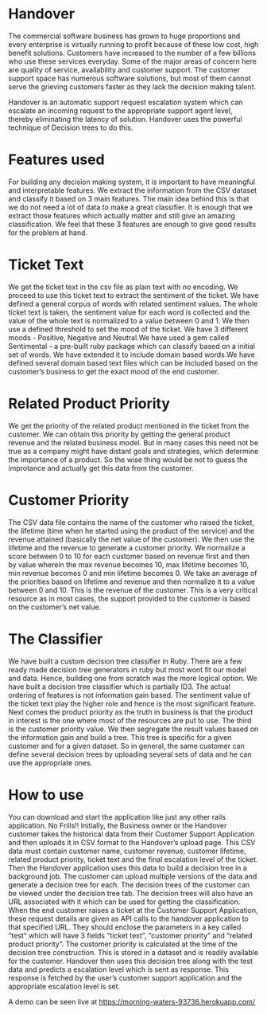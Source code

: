 # Handover

The commercial software business has grown to huge proportions and every enterprise is virtually running to profit because of these low cost, high benefit solutions. Customers have increased to the number of a few billions who use these services everyday. Some of the major areas of concern here are quality of service, availability and customer support. The customer support space has numerous software solutions, but most of them cannot serve the grieving customers faster as they lack the decision making talent. 

Handover is an automatic support request escalation system which can escalate an incoming request to the appropriate support agent level, thereby eliminating the latency of solution. Handover uses the powerful technique of Decision trees to do this.

# Features used

For building any decision making system, it is important to have meaningful and interpretable features. We extract the information from the CSV dataset and classify it based on 3 main features. The main idea behind this is that we do not need a lot of data to make a great classifier. It is enough that we extract those features which actually matter and still give an amazing classification. We feel that these 3 features are enough to give good results for the problem at hand.

# Ticket Text
We get the ticket text in the csv file as plain text with no encoding. We proceed to use this ticket text to extract the sentiment of the ticket. We have defined a general corpus of words with related sentiment values. The whole ticket text is taken, the sentiment value for each word is collected and the value of the whole text is normalized to a value between 0 and 1. We then use a defined threshold to set the mood of the ticket. We have 3 different moods - Positive, Negative and Neutral.We have used a gem called Sentimental - a pre-built ruby package which can classify based on a initial set of words. We have extended it to include domain based words.We have defined several domain based text files which can be included based on the customer’s business to get the exact mood of the end customer.

# Related Product Priority
We get the priority of the related product mentioned in the ticket from the customer. We can obtain this priority by getting the general product revenue and the related business model. But in many cases this need not be true as a company might have distant goals and strategies, which determine the importance of a product. So the wise thing would be not to guess the improtance and actually get this data from the customer.

# Customer Priority
The CSV data file contains the name of the customer who raised the ticket, the lifetime (time when he started using the product of the service) and the revenue attained (basically the net value of the customer). We then use the lifetime and the revenue to generate a customer priority. We normalize a score between 0 to 10 for each customer based on revenue first and then by value wherein the max revenue becomes 10, max lifetime becomes 10, min revenue becomes 0 and min lifetime becomes 0. We take an average of the priorities based on lifetime and revenue and then normalize it to a value between 0 and 10. This is the revenue of the customer. This is a very critical resource as in most cases, the support provided to the customer is based on the customer’s net value.

# The Classifier
We have built a custom decision tree classifier in Ruby. There are a few ready made decision tree generators in ruby but most wont fit our model and data. Hence, building one from scratch was the more logical option. We have built a decision tree classifier which is partially ID3. The actual ordering of features is not information gain based. The sentiment value of the ticket text play the higher role and hence is the most significant feature. Next comes the product priority as the truth in business is that the product in interest is the one where most of the resources are put to use. The third is the customer priority value. We then segregate the result values based on the information gain and build a tree. This tree is specific for a given customer and for a given dataset. So in general, the same customer can define several decision trees by uploading several sets of data and he can use the appropriate ones.

# How to use

You can download and start the application like just any other rails application. No Frills!!
Initially, the Business owner or the Handover customer takes the historical data from their Customer Support Application and then uploads it in CSV format to the Handover’s upload page. This CSV data must contain customer name, customer revenue, customer lifetime, related product priority, ticket text and the final escalation level of the ticket. Then the Handover application uses this data to build a decision tree in a background job. The customer can upload multiple versions of the data and generate a decision tree for each. The decision trees of the customer can be viewed under the decision tree tab.
The decision trees will also have an URL associated with it which can be used for getting the classification. When the end customer raises a ticket at the Customer Support Application, these request details are given as API calls to the handover application to that specified URL. They should enclose the parameters in a key called ”test” which will have 3 fields ”ticket text”, ”customer priority” and ”related product priority”.
The customer priority is calculated at the time of the decision tree construction. This is stored in a dataset and is readily available for the customer.
Handover then uses this decision tree along with the test data and predicts a escalation level which is sent as response. This response is fetched by the user’s customer support application and the appropriate escalation level is set.

A demo can be seen live at https://morning-waters-93736.herokuapp.com/